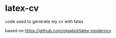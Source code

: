 # latex-cv
code used to generate my cv with latex

based on https://github.com/olgabot/latex-moderncv
